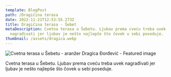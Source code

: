 ```yaml
---
template: BlogPost
path: /Dragičina terasa
date: 2022-11-21T12:53:55.273Z
title: Dragičina terasa - Šebet
metaDescription: Cvetna terasa u Šebetu. Ljubav prema cveću treba uvek
  nagrađivati jer ljubav je nešto najlepše što čovek u sebi poseduje.
thumbnail: /assets/dragica.webp
---
```

![Cvetna terasa u Šebetu - aranžer Dragica Đorđević - Featured image](https://kojeimanovoposchebet.netlify.app/static/5ad1d4bd9c107edad609df481086a37d/c1455/img20220913104329.jpg)

Cvetna terasa u Šebetu. Ljubav prema cveću treba uvek nagrađivati jer ljubav je nešto najlepše što čovek u sebi poseduje.